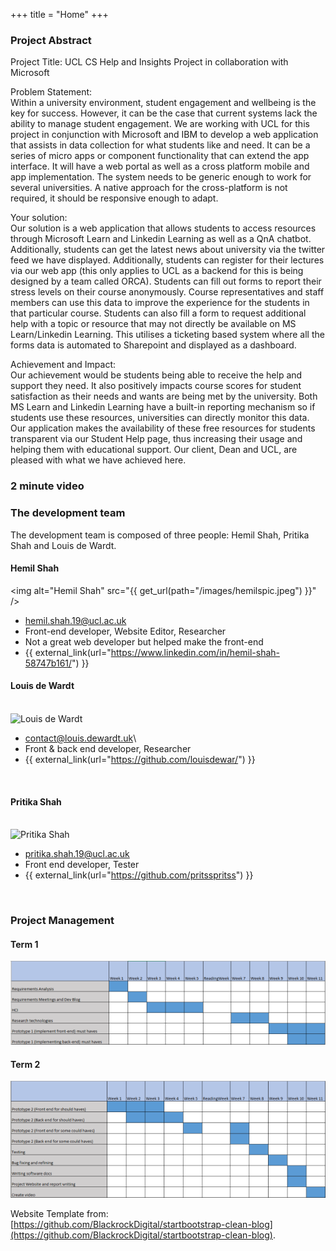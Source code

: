+++
title = "Home"
+++

### Project Abstract

Project Title: UCL CS Help and Insights Project in collaboration with Microsoft

Problem Statement:
\
Within a university environment, student engagement and wellbeing is the key for success.
However, it can be the case that current systems lack the ability to manage student engagement.
We are working with UCL for this project in conjunction with Microsoft and IBM to develop a web
application that assists in data collection for what students like and need. 
It can be a series of micro apps or component functionality that can extend the app interface.
It will have a web portal as well as a cross platform mobile and app implementation. The system needs to be generic enough to work for several universities. A native approach for the cross-platform is not required, it should be responsive enough to adapt.

Your solution:
\
Our solution is a web application that allows students to access resources through Microsoft Learn and Linkedin Learning as well as a QnA chatbot. Additionally, students can get the latest news
about university via the twitter feed we have displayed. Additionally, students can register for their lectures via our web app (this only applies to UCL as a backend for this is being designed by a team called ORCA). Students can fill out forms to report their stress levels on their course anonymously. Course representatives and staff members can use this data to improve the experience for the students in that particular course. Students can also fill a form to request additional help with a topic or resource that may not directly be available on MS Learn/Linkedin Learning. This utilises a ticketing based system where all the forms data is automated to Sharepoint and displayed as a dashboard. 

Achievement and Impact:
\
Our achievement would be students being able to receive the help and support they need. It also positively impacts course scores for student satisfaction as their needs and wants are being met by the university. Both MS Learn and Linkedin Learning have a built-in reporting mechanism so if students use these resources, universities can directly monitor this data. Our application makes the availability of these free resources for students transparent via our Student Help page, thus increasing their usage and helping them with educational support. Our client, Dean and UCL, are pleased with what we have achieved here.

### 2 minute video


### The development team

The development team is composed of three people: Hemil Shah, Pritika Shah and Louis de Wardt.

#### Hemil Shah

<img alt="Hemil Shah" src="{{ get_url(path="/images/hemilspic.jpeg") }}" />

- hemil.shah.19@ucl.ac.uk
- Front-end developer, Website Editor, Researcher
- Not a great web developer but helped make the front-end
- {{ external_link(url="https://www.linkedin.com/in/hemil-shah-58747b161/") }}

#### Louis de Wardt

<br />
<img alt="Louis de Wardt" src="{{ get_url(path="/images/louis_image.jpg") }}" style="max-width: 200px"/>

- contact@louis.dewardt.uk\
- Front & back end developer, Researcher
- {{ external_link(url="https://github.com/louisdewar/") }}

<br />

#### Pritika Shah

<br />
<img alt="Pritika Shah" src="{{ get_url(path="/images/pritikapic.jpg") }}" style="max-width: 200px" />

- pritika.shah.19@ucl.ac.uk
- Front end developer, Tester 
- {{ external_link(url="https://github.com/pritsspritss") }}

<br />

### Project Management

#### Term 1

![Term 1](/images/gant_term_1.png)

#### Term 2

![Term 2](/images/gant_term_2.png)

Website Template from: [https://github.com/BlackrockDigital/startbootstrap-clean-blog](https://github.com/BlackrockDigital/startbootstrap-clean-blog).
